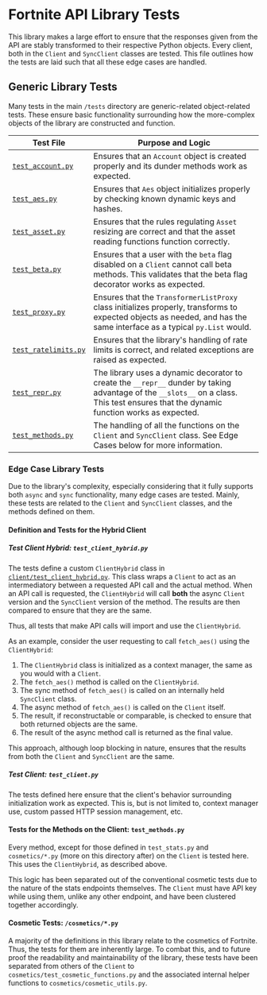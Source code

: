 # Fortnite API Library Tests

This library makes a large effort to ensure that the responses given from the API are stably transformed to their
respective Python objects. Every client, both in the `Client` and `SyncClient` classes are tested. This file
outlines how the tests are laid such that all these edge cases are handled.

## Generic Library Tests

Many tests in the main `/tests` directory are generic-related object-related tests. These ensure basic functionality surrounding how the more-complex objects of the library are constructed and function.

| Test File                                     | Purpose and Logic                                                                                                                                                                      |
| --------------------------------------------- | -------------------------------------------------------------------------------------------------------------------------------------------------------------------------------------- |
| [`test_account.py`](test_account.py)          | Ensures that an `Account` object is created properly and its dunder methods work as expected.                                                                                          |
| [`test_aes.py`](test_aes.py)                  | Ensures that `Aes` object initializes properly by checking known dynamic keys and hashes.                                                                                              |
| [`test_asset.py`](test_asset.py)              | Ensures that the rules regulating `Asset` resizing are correct and that the asset reading functions function correctly.                                                                |
| [`test_beta.py`](test_beta.py)                | Ensures that a user with the `beta` flag disabled on a `Client` cannot call beta methods. This validates that the beta flag decorator works as expected.                               |
| [`test_proxy.py`](test_proxy.py)              | Ensures that the `TransformerListProxy` class initializes properly, transforms to expected objects as needed, and has the same interface as a typical `py.List` would.                 |
| [`test_ratelimits.py`](test_ratelimits.py)    | Ensures that the library's handling of rate limits is correct, and related exceptions are raised as expected.                                                                          |
| [`test_repr.py`](test_repr.py)                | The library uses a dynamic decorator to create the `__repr__` dunder by taking advantage of the `__slots__` on a class. This test ensures that the dynamic function works as expected. |
| [`test_methods.py`](test_methods.py)          | The handling of all the functions on the `Client` and `SyncClient` class. See Edge Cases below for more information.                                                                   |

### Edge Case Library Tests

Due to the library's complexity, especially considering that it fully supports both `async` and `sync` functionality,
many edge cases are tested. Mainly, these tests are related to the `Client` and `SyncClient` classes, and the methods
defined on them.

#### Definition and Tests for the Hybrid Client

##### Test Client Hybrid: `test_client_hybrid.py`

The tests define a custom `ClientHybrid` class in [`client/test_client_hybrid.py`](client/test_client_hybrid.py). This class wraps a `Client` to act as an intermediatory between a requested API call and the actual method. When an API call is requested, the `ClientHybrid` will call **both** the async `Client` version and the `SyncClient` version of the method. The results are then compared to ensure that they are the same.

Thus, all tests that make API calls will import and use the `ClientHybrid`.

As an example, consider the user requesting to call `fetch_aes()` using the `ClientHybrid`:

1. The `ClientHybrid` class is initialized as a context manager, the same as you would with a `Client`.
2. The `fetch_aes()` method is called on the `ClientHybrid`.
3. The sync method of `fetch_aes()` is called on an internally held `SyncClient` class.
4. The async method of `fetch_aes()` is called on the `Client` itself.
5. The result, if reconstructable or comparable, is checked to ensure that both returned objects are the same.
6. The result of the async method call is returned as the final value.

This approach, although loop blocking in nature, ensures that the results from both the `Client` and `SyncClient` are the same.

##### Test Client: `test_client.py`

The tests defined here ensure that the client's behavior surrounding initialization work as expected. This is, but is not limited to, context manager use, custom passed HTTP session management, etc.

#### Tests for the Methods on the Client: `test_methods.py`

Every method, except for those defined in `test_stats.py` and `cosmetics/*.py` (more on this directory after) on the `Client` is tested here. This uses the `ClientHybrid`, as described above.

This logic has been separated out of the conventional cosmetic tests due to the nature of the stats endpoints themselves. The `Client` must have API key while using them, unlike any other endpoint, and have been clustered together accordingly.

#### Cosmetic Tests: `/cosmetics/*.py`

A majority of the definitions in this library relate to the cosmetics of Fortnite. Thus, the tests for them are inherently large. To combat this, and to future proof the readability and maintainability of the library, these tests have been separated from others of the `Client` to `cosmetics/test_cosmetic_functions.py` and the associated internal helper functions to `cosmetics/cosmetic_utils.py`.

